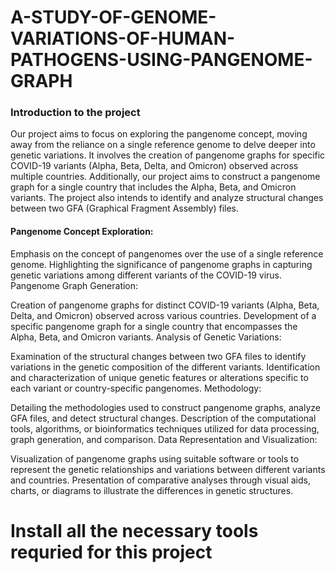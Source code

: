 # A-STUDY-OF-GENOME-VARIATIONS-OF-HUMAN-PATHOGENS-USING-PANGENOME-GRAPH
### Introduction to the project
Our project aims to focus on exploring the pangenome concept, moving away from the reliance on a single reference genome to delve deeper into genetic variations. It involves the creation of pangenome graphs for specific COVID-19 variants (Alpha, Beta, Delta, and Omicron) observed across multiple countries. Additionally, our project aims to construct a pangenome graph for a single country that includes the Alpha, Beta, and Omicron variants. The project also intends to identify and analyze structural changes between two GFA (Graphical Fragment Assembly) files.

#### Pangenome Concept Exploration:

Emphasis on the concept of pangenomes over the use of a single reference genome.
Highlighting the significance of pangenome graphs in capturing genetic variations among different variants of the COVID-19 virus.
Pangenome Graph Generation:

Creation of pangenome graphs for distinct COVID-19 variants (Alpha, Beta, Delta, and Omicron) observed across various countries.
Development of a specific pangenome graph for a single country that encompasses the Alpha, Beta, and Omicron variants.
Analysis of Genetic Variations:

Examination of the structural changes between two GFA files to identify variations in the genetic composition of the different variants.
Identification and characterization of unique genetic features or alterations specific to each variant or country-specific pangenomes.
Methodology:

Detailing the methodologies used to construct pangenome graphs, analyze GFA files, and detect structural changes.
Description of the computational tools, algorithms, or bioinformatics techniques utilized for data processing, graph generation, and comparison.
Data Representation and Visualization:

Visualization of pangenome graphs using suitable software or tools to represent the genetic relationships and variations between different variants and countries.
Presentation of comparative analyses through visual aids, charts, or diagrams to illustrate the differences in genetic structures.
# Install all the necessary tools requried for this project
